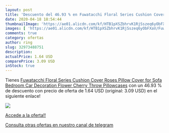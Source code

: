 ```yaml
---
layout: post
title: 'Descuento del 46.93 % en Fuwatacchi Floral Series Cushion Cover R'
date: 2020-04-18 18:54:44
thumbnailImage: 'https://ae01.alicdn.com/kf/HTB1pXSZbhrvK1RjSszeq6yObFXaV/Fuwatacchi-Floral-Series-Cushion-Cover-Roses-Pillow-Cover-for-Sofa-Bedroom-Car-Decoration-Flower-Cherry-Throw.jpg_350x350._SL200_.jpg'
images: [ 'https://ae01.alicdn.com/kf/HTB1pXSZbhrvK1RjSszeq6yObFXaV/Fuwatacchi-Floral-Series-Cushion-Cover-Roses-Pillow-Cover-for-Sofa-Bedroom-Car-Decoration-Flower-Cherry-Throw.jpg_350x350._SL200_.jpg' ]
comments: true
category: ofertas
author: ring
slug: 32973488751
description:
actualPrice: 1.64 USD
comparePrice: 3.09 USD
inStock: true
---
```


Tienes [Fuwatacchi Floral Series Cushion Cover Roses Pillow Cover for Sofa Bedroom Car Decoration Flower Cherry Throw Pillowcases](https://www.amazon.com/dp/32973488751/?tag=redken08-20) con un 46.93 % de descuento con precio de oferta de 1.64 USD (original: 3.09 USD) en el siguiente enlace!

[![](https://ae01.alicdn.com/kf/HTB1pXSZbhrvK1RjSszeq6yObFXaV/Fuwatacchi-Floral-Series-Cushion-Cover-Roses-Pillow-Cover-for-Sofa-Bedroom-Car-Decoration-Flower-Cherry-Throw.jpg_350x350._SL200_.jpg)](https://www.amazon.com/dp/32973488751/?tag=redken08-20)

[Accede a la oferta!!](https://www.amazon.com/dp/32973488751/?tag=redken08-20)

[Consulta otras ofertas en nuestro canal de telegram](https://t.me/s/ofertas25)
